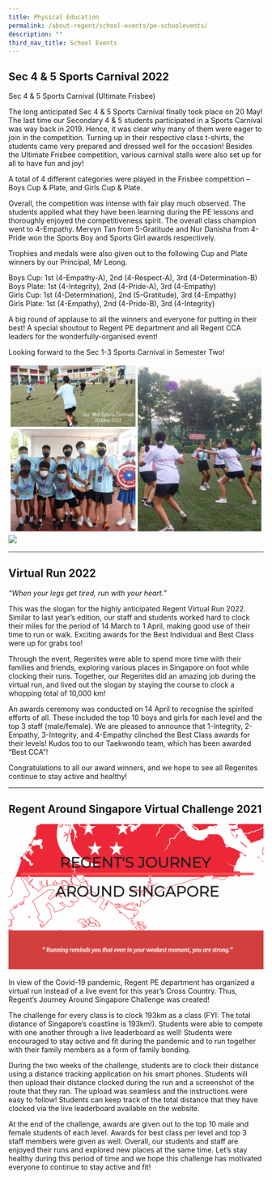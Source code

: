 ```yaml
---
title: Physical Education
permalink: /about-regent/school-events/pe-schoolevents/
description: ""
third_nav_title: School Events
---
```

## **Sec 4 & 5 Sports Carnival 2022**

Sec 4 & 5 Sports Carnival (Ultimate Frisbee)

The long anticipated Sec 4 & 5 Sports Carnival finally took place on 20 May! The last time our Secondary 4 & 5 students participated in a Sports Carnival was way back in 2019. Hence, it was clear why many of them were eager to join in the competition. Turning up in their respective class t-shirts, the students came very prepared and dressed well for the occasion! Besides the Ultimate Frisbee competition, various carnival stalls were also set up for all to have fun and joy!

A total of 4 different categories were played in the Frisbee competition – Boys Cup & Plate, and Girls Cup & Plate.

Overall, the competition was intense with fair play much observed. The students applied what they have been learning during the PE lessons and thoroughly enjoyed the competitiveness spirit. The overall class champion went to 4-Empathy. Mervyn Tan from 5-Gratitude and Nur Danisha from 4-Pride won the Sports Boy and Sports Girl awards respectively.

Trophies and medals were also given out to the following Cup and Plate winners by our Principal, Mr Leong.

Boys Cup: 1st (4-Empathy-A), 2nd (4-Respect-A), 3rd (4-Determination-B)  
Boys Plate: 1st (4-Integrity), 2nd (4-Pride-A), 3rd (4-Empathy)  
Girls Cup: 1st (4-Determination), 2nd (5-Gratitude), 3rd (4-Empathy)  
Girls Plate: 1st (4-Empathy), 2nd (4-Pride-B), 3rd (4-Integrity)

A big round of applause to all the winners and everyone for putting in their best! A special shoutout to Regent PE department and all Regent CCA leaders for the wonderfully-organised event!

Looking forward to the Sec 1-3 Sports Carnival in Semester Two!

![](/images/Sports%20Events/SportsEvt2022-1.jpg)
![](/images/Sports%20Events/SportsEvt2022-2.jpg)

---

## **Virtual Run 2022**

_“When your legs get tired, run with your heart.”_

This was the slogan for the highly anticipated Regent Virtual Run 2022. Similar to last year’s edition, our staff and students worked hard to clock their miles for the period of 14 March to 1 April, making good use of their time to run or walk. Exciting awards for the Best Individual and Best Class were up for grabs too!

Through the event, Regenites were able to spend more time with their families and friends, exploring various places in Singapore on foot while clocking their runs. Together, our Regenites did an amazing job during the virtual run, and lived out the slogan by staying the course to clock a whopping total of 10,000 km!

An awards ceremony was conducted on 14 April to recognise the spirited efforts of all. These included the top 10 boys and girls for each level and the top 3 staff (male/female). We are pleased to announce that 1-Integrity, 2-Empathy, 3-Integrity, and 4-Empathy clinched the Best Class awards for their levels! Kudos too to our Taekwondo team, which has been awarded “Best CCA”!

Congratulations to all our award winners, and we hope to see all Regenites continue to stay active and healthy!

---

## **Regent Around Singapore Virtual Challenge 2021**


![](/images/Sports%20Events/Virtual-Run-Banner-1024x582.png)

In view of the Covid-19 pandemic, Regent PE department has organized a virtual run instead of a live event for this year’s Cross Country. Thus, Regent’s Journey Around Singapore Challenge was created!

The challenge for every class is to clock 193km as a class (FYI: The total distance of Singapore’s coastline is 193km!). Students were able to compete with one another through a live leaderboard as well! Students were encouraged to stay active and fit during the pandemic and to run together with their family members as a form of family bonding. 

During the two weeks of the challenge, students are to clock their distance using a distance tracking application on his smart phones. Students will then upload their distance clocked during the run and a screenshot of the route that they ran. The upload was seamless and the instructions were easy to follow! Students can keep track of the total distance that they have clocked via the live leaderboard available on the website.

At the end of the challenge, awards are given out to the top 10 male and female students of each level. Awards for best class per level and top 3 staff members were given as well. Overall, our students and staff are enjoyed their runs and explored new places at the same time. Let’s stay healthy during this period of time and we hope this challenge has motivated everyone to continue to stay active and fit!